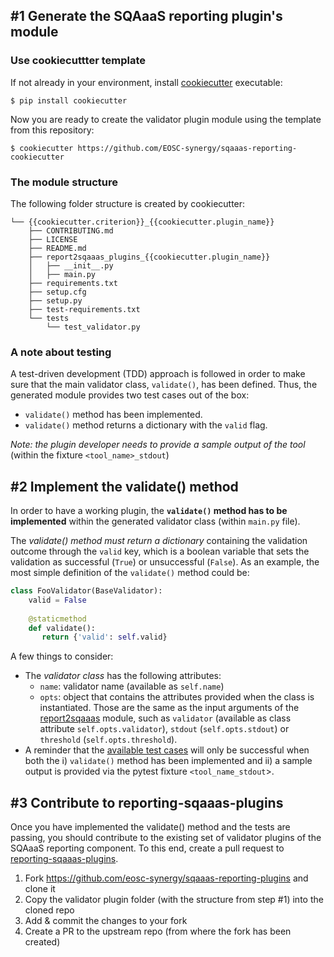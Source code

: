 ## #1 Generate the SQAaaS reporting plugin's module

### Use cookiecuttter template
If not already in your environment, install 
[cookiecutter](https://cookiecutter.readthedocs.io/) executable:
```console
$ pip install cookiecutter
```

Now you are ready to create the validator plugin module using the 
template from this repository:
```console
$ cookiecutter https://github.com/EOSC-synergy/sqaaas-reporting-cookiecutter
```

### The module structure
The following folder structure is created by cookiecutter:
```console
└── {{cookiecutter.criterion}}_{{cookiecutter.plugin_name}}
    ├── CONTRIBUTING.md
    ├── LICENSE
    ├── README.md
    ├── report2sqaaas_plugins_{{cookiecutter.plugin_name}}
    │   ├── __init__.py
    │   ├── main.py
    ├── requirements.txt
    ├── setup.cfg
    ├── setup.py
    ├── test-requirements.txt
    └── tests
        └── test_validator.py
```

### A note about testing
A test-driven development (TDD) approach is followed in order to make sure that
the main validator class, `validate()`, has been defined. Thus, the generated 
module provides two test cases out of the box:
- `validate()` method has been implemented.
- `validate()` method returns a dictionary with the `valid` flag.

*Note: the plugin developer needs to provide a sample output of the tool* (within the
fixture `<tool_name>_stdout`)

## #2 Implement the validate() method
In order to have a working plugin, the **`validate()` method has to be implemented**
within the generated validator class (within `main.py` file).

The *validate() method must return a dictionary* containing the validation outcome
through the `valid` key, which is a boolean variable that sets the validation as
successful (`True`) or unsuccessful (`False`). As an example, the most simple
definition of the `validate()` method could be:
```python
class FooValidator(BaseValidator):
    valid = False
       
    @staticmethod
    def validate():
       return {'valid': self.valid}
```

A few things to consider:
  - The *validator class* has the following attributes:
    - `name`: validator name (available as `self.name`)
    - `opts`: object that contains the attributes provided when the class is 
      instantiated. Those are the same as the input arguments of the
      [report2sqaaas](https://github.com/eosc-synergy/reporting-sqaaas) module,
      such as `validator` (available as class attribute `self.opts.validator`),
      `stdout` (`self.opts.stdout`) or `threshold` (`self.opts.threshold`).
  - A reminder that the [available test cases](%7B%7Bcookiecutter.criterion%7D%7D_%7B%7Bcookiecutter.plugin_name%7D%7D/tests/test_validator.py) will only be
    successful when both the i) `validate()` method has been implemented and ii) a
    sample output is provided via the pytest fixture `<tool_name_stdout`>.
    
## #3 Contribute to reporting-sqaaas-plugins
Once you have implemented the validate() method and the tests are passing, you should
contribute to the existing set of validator plugins of the SQAaaS reporting component.
To this end, create a pull request to
[reporting-sqaaas-plugins](https://github.com/eosc-synergy/sqaaas-reporting-plugins).

1. Fork https://github.com/eosc-synergy/sqaaas-reporting-plugins and clone it
2. Copy the validator plugin folder (with the structure from step #1) into the cloned repo
3. Add & commit the changes to your fork
4. Create a PR to the upstream repo (from where the fork has been created)
